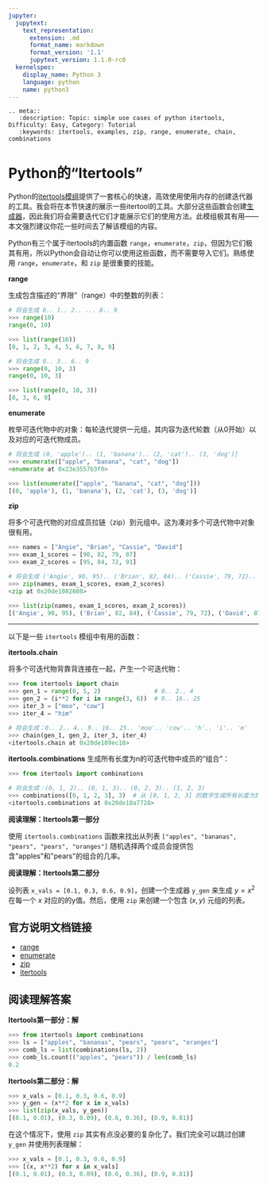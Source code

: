 ```yaml
---
jupyter:
  jupytext:
    text_representation:
      extension: .md
      format_name: markdown
      format_version: '1.1'
      jupytext_version: 1.1.0-rc0
  kernelspec:
    display_name: Python 3
    language: python
    name: python3
---
```


```raw_mimetype="text/restructuredtext"
.. meta::
   :description: Topic: simple use cases of python itertools, Difficulty: Easy, Category: Tutorial
   :keywords: itertools, examples, zip, range, enumerate, chain, combinations
```

<!-- #region -->
# Python的“Itertools”
Python的[itertools模组](https://docs.python.org/3/library/itertools.html)提供了一套核心的快速，高效使用使用内存的创建迭代器的工具。我会将在本节快速的展示一些itertool的工具。大部分这些函数会创建[生成器](https://cn.pythonlikeyoumeanit.com/Module2_EssentialsOfPython/Generators_and_Comprehensions.html)，因此我们将会需要迭代它们才能展示它们的使用方法。此模组极其有用——本文强烈建议你花一些时间去了解该模组的内容。

Python有三个属于itertools的内置函数 `range`，`enumerate`，`zip`，但因为它们极其有用，所以Python会自动让你可以使用这些函数，而不需要导入它们。熟练使用 `range`，`enumerate`，和 `zip` 是很重要的技能。

**range**

生成包含描述的“界限”（range）中的整数的列表：
```python
# 将会生成 0.. 1.. 2.. ... 8.. 9
>>> range(10)
range(0, 10)

>>> list(range(10))
[0, 1, 2, 3, 4, 5, 6, 7, 8, 9]

# 将会生成 0.. 3.. 6.. 9
>>> range(0, 10, 3)
range(0, 10, 3)

>>> list(range(0, 10, 3))
[0, 3, 6, 9]
```

**enumerate**

枚举可迭代物中的对象：每轮迭代提供一元组，其内容为迭代轮数（从0开始）以及对应的可迭代物成员。
```python
# 将会生成 (0, 'apple').. (1, 'banana').. (2, 'cat').. (3, 'dog')]
>>> enumerate(["apple", "banana", "cat", "dog"])
<enumerate at 0x23e3557b3f0>

>>> list(enumerate(["apple", "banana", "cat", "dog"]))
[(0, 'apple'), (1, 'banana'), (2, 'cat'), (3, 'dog')]
```

**zip**

将多个可迭代物的对应成员拉链（zip）到元组中。这为凑对多个可迭代物中对象很有用。
```python
>>> names = ["Angie", "Brian", "Cassie", "David"]
>>> exam_1_scores = [90, 82, 79, 87]
>>> exam_2_scores = [95, 84, 72, 91]

# 将会生成 ('Angie', 90, 95).. ('Brian', 82, 84).. ('Cassie', 79, 72).. ('David', 87, 91)]
>>> zip(names, exam_1_scores, exam_2_scores)
<zip at 0x20de1082608>

>>> list(zip(names, exam_1_scores, exam_2_scores))
[('Angie', 90, 95), ('Brian', 82, 84), ('Cassie', 79, 72), ('David', 87, 91)]
```
***
以下是一些 `itertools` 模组中有用的函数：

**itertools.chain**

将多个可迭代物背靠背连接在一起，产生一个可迭代物：
```python
>>> from itertools import chain
>>> gen_1 = range(0, 5, 2)               # 0.. 2.. 4
>>> gen_2 = (i**2 for i in range(3, 6))  # 9.. 16.. 25 
>>> iter_3 = ["moo", "cow"]
>>> iter_4 = "him"

# 将会生成：0.. 2.. 4.. 9.. 16.. 25.. 'moo'.. 'cow'.. 'h'.. 'i'.. 'm'
>>> chain(gen_1, gen_2, iter_3, iter_4)
<itertools.chain at 0x20de109ec18>
```

**itertools.combinations**
生成所有长度为n的可迭代物中成员的“组合”：
```python
>>> from itertools import combinations

# 将会生成：(0, 1, 2).. (0, 1, 3).. (0, 2, 3).. (1, 2, 3)
>>> combinations([0, 1, 2, 3], 3)  # 从 [0, 1, 2, 3] 的数字生成所有长度为3的组合
<itertools.combinations at 0x20de10a7728>
```
<!-- #endregion -->

<div class="alert alert-info">

**阅读理解：Itertools第一部分**

使用 `itertools.combinations` 函数来找出从列表 `["apples", "bananas", "pears", "pears", "oranges"]` 随机选择两个成员会提供包含"apples"和"pears"的组合的几率。

</div>


<div class="alert alert-info">

**阅读理解：Itertools第二部分**

设列表 `x_vals = [0.1, 0.3, 0.6, 0.9]`，创建一个生成器 `y_gen` 来生成 $y = x^2$ 在每一个 $x$ 对应的的y值。然后，使用 `zip` 来创建一个包含 $(x, y)$ 元组的列表。

</div>


## 官方说明文档链接

- [range](https://docs.python.org/3/library/stdtypes.html#typesseq-range)
- [enumerate](https://docs.python.org/3/library/functions.html#enumerate)
- [zip](https://docs.python.org/3/library/functions.html#zip)
- [itertools](https://docs.python.org/3/library/itertools.html)

<!-- #region -->
## 阅读理解答案

**Itertools第一部分：解**

```python
>>> from itertools import combinations
>>> ls = ["apples", "bananas", "pears", "pears", "oranges"]
>>> comb_ls = list(combinations(ls, 2))
>>> comb_ls.count(("apples", "pears")) / len(comb_ls)
0.2
```

<!-- #endregion -->

<!-- #region -->
**Itertools第二部分：解**

```python
>>> x_vals = [0.1, 0.3, 0.6, 0.9]
>>> y_gen = (x**2 for x in x_vals)
>>> list(zip(x_vals, y_gen))
[(0.1, 0.01), (0.3, 0.09), (0.6, 0.36), (0.9, 0.81)]
```

在这个情况下，使用 `zip` 其实有点没必要的复杂化了。我们完全可以跳过创建 `y_gen` 并使用列表理解：
```python
>>> x_vals = [0.1, 0.3, 0.6, 0.9]
>>> [(x, x**2) for x in x_vals]
[(0.1, 0.01), (0.3, 0.09), (0.6, 0.36), (0.9, 0.81)]
```
<!-- #endregion -->
